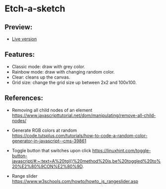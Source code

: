 # Etch-a-sketch

## Preview: 
- [Live version](https://natashachiu.github.io/etch-a-sketch/)

## Features:
- Classic mode: draw with grey color.
- Rainbow mode: draw with changing random color.
- Clear: cleans up the canvas.
- Grid size: change the grid size up between 2x2 and 100x100.

## References:
 - Removing all child nodes of an element 
    https://www.javascripttutorial.net/dom/manipulating/remove-all-child-nodes/

 - Generate RGB colors at random
    https://code.tutsplus.com/tutorials/how-to-code-a-random-color-generator-in-javascript--cms-39861

 - Toggle button that switches upon click
    https://linuxhint.com/toggle-button-javascript/#:~:text=A%20tgl()%20method%20is,be%20toggled%20to%20%E2%80%9CON%E2%80%9D.

- Range slider
    https://www.w3schools.com/howto/howto_js_rangeslider.asp